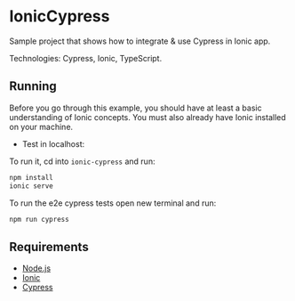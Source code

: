 # IonicCypress

Sample project that shows how to integrate & use Cypress in Ionic app.

Technologies: Cypress, Ionic, TypeScript.

## Running

Before you go through this example, you should have at least a basic understanding of Ionic concepts. You must also already have Ionic installed on your machine.

* Test in localhost:

To run it, cd into `ionic-cypress` and run:

```bash
npm install
ionic serve
```

To run the e2e cypress tests open new terminal and run:

```bash
npm run cypress
```

## Requirements

* [Node.js](http://nodejs.org/)
* [Ionic](https://ionicframework.com/getting-started#cli)
* [Cypress](https://www.cypress.io/)
